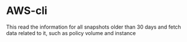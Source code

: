 # AWS-cli


This read the information for all snapshots older than 30 days and fetch data related to it, such as policy volume and instance 

